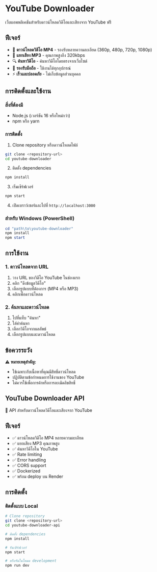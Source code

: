 # YouTube Downloader

เว็บแอพพลิเคชันสำหรับดาวน์โหลดวิดีโอและเสียงจาก YouTube ฟรี

## ฟีเจอร์

- 🎥 **ดาวน์โหลดวิดีโอ MP4** - รองรับหลายความละเอียด (360p, 480p, 720p, 1080p)
- 🎵 **แยกเสียง MP3** - คุณภาพสูงถึง 320kbps
- 🔍 **ค้นหาวิดีโอ** - ค้นหาวิดีโอโดยตรงจากเว็บไซต์
- 📱 **รองรับมือถือ** - ใช้งานได้ทุกอุปกรณ์
- ⚡ **เร็วและปลอดภัย** - ไม่เก็บข้อมูลส่วนบุคคล

## การติดตั้งและใช้งาน

### สิ่งที่ต้องมี

- Node.js (เวอร์ชัน 16 หรือใหม่กว่า)
- npm หรือ yarn

### การติดตั้ง

1. Clone repository หรือดาวน์โหลดไฟล์
```bash
git clone <repository-url>
cd youtube-downloader
```

2. ติดตั้ง dependencies
```bash
npm install
```

3. เริ่มเซิร์ฟเวอร์
```bash
npm start
```

4. เปิดเบราว์เซอร์และไปที่ `http://localhost:3000`

### สำหรับ Windows (PowerShell)

```powershell
cd "path\to\youtube-downloader"
npm install
npm start
```

## การใช้งาน

### 1. ดาวน์โหลดจาก URL
1. วาง URL ของวิดีโอ YouTube ในช่องแรก
2. คลิก "ดึงข้อมูลวิดีโอ"
3. เลือกรูปแบบที่ต้องการ (MP4 หรือ MP3)
4. คลิกเพื่อดาวน์โหลด

### 2. ค้นหาและดาวน์โหลด
1. ไปที่แท็บ "ค้นหา"
2. ใส่คำค้นหา
3. เลือกวิดีโอจากผลลัพธ์
4. เลือกรูปแบบและดาวน์โหลด

## ข้อควรระวัง

⚠️ **หมายเหตุสำคัญ:**
- ใช้เฉพาะกับเนื้อหาที่คุณมีสิทธิ์ดาวน์โหลด
- ปฏิบัติตามข้อกำหนดการใช้งานของ YouTube
- ไม่ควรใช้เพื่อการค้าหรือการละเมิดลิขสิทธิ์

## YouTube Downloader API

🎥 API สำหรับดาวน์โหลดวิดีโอและเสียงจาก YouTube

## ฟีเจอร์

- ✅ ดาวน์โหลดวิดีโอ MP4 หลายความละเอียด
- ✅ แยกเสียง MP3 คุณภาพสูง  
- ✅ ค้นหาวิดีโอใน YouTube
- ✅ Rate limiting
- ✅ Error handling
- ✅ CORS support
- ✅ Dockerized
- ✅ พร้อม deploy บน Render

## การติดตั้ง

### ติดตั้งแบบ Local

```bash
# Clone repository
git clone <repository-url>
cd youtube-downloader-api

# ติดตั้ง dependencies
npm install

# รันเซิร์ฟเวอร์
npm start

# หรือรันในโหมด development
npm run dev